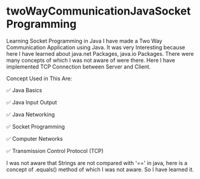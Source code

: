 # twoWayCommunicationJavaSocketProgramming
Learning Socket Programming in Java
I have made a Two Way Communication Application using Java. It was very Interesting because here I have learned about java.net Packages, java.io Packages. There were many concepts of which I was not aware of were there. Here I have implemented TCP Connection between Server and Client.



Concept Used in This Are:

✅ Java Basics

✅ Java Input Output 

✅ Java Networking 

✅ Socket Programming 

✅ Computer Networks

✅ Transmission Control Protocol (TCP)


I was not aware that Strings are not compared with '==' in java, here is a  concept of .equals() method of which I was not aware. So I have learned it.
